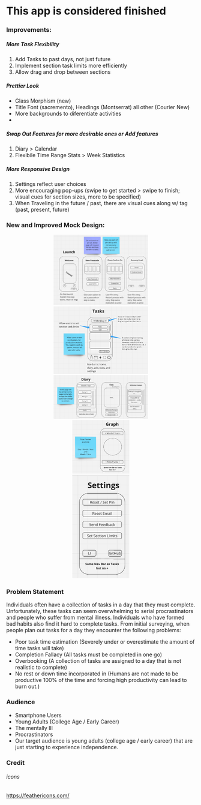 # This app is considered finished

### Improvements:

##### More Task Flexibility 
1. Add Tasks to past days, not just future
2. Implement section task limits more efficiently
3. Allow drag and drop between sections

##### Prettier Look
- Glass Morphism (new)
- Title Font (sacremento), Headings (Montserrat) all other (Courier New)
- More backgrounds to diferentiate activities
- 
##### Swap Out Features for more desirable ones or Add features
1. Diary > Calendar
2. Flexibile Time Range Stats > Week Statistics

##### More Responsive Design
1. Settings reflect user choices
2. More encouraging pop-ups (swipe to get started > swipe to finish; visual cues for section sizes, more to be specified)
3. When Traveling in the future / past, there are visual cues along w/ tag (past, present, future)

### New and Improved Mock Design:
<div align="center">
  <img src="https://github.com/TamRiceCS/KotlinTaskly/blob/master/launch.png" | width = 50% height = 50%/>
  <img src="https://github.com/TamRiceCS/KotlinTaskly/blob/master/Tasks.png" | width = 50% height = 50%/>
  <img src="https://github.com/TamRiceCS/KotlinTaskly/blob/master/Diary.png" | width = 50% height = 50%/>  
</div>
<div align="center">
  <img src="https://github.com/TamRiceCS/KotlinTaskly/blob/master/Graph.png" | width = 30% height = 30%/>
</div>
<div align="center">
  <img src="https://github.com/TamRiceCS/KotlinTaskly/blob/master/Settings.png" | width = 30% height = 30%/>
</div>

### Problem Statement
Individuals often have a collection of tasks in a day that they must complete. Unfortunately, these tasks can seem overwhelming to serial procrastinators and people who suffer from mental illness. Individuals who have formed bad habits also find it hard to complete tasks. From initial surveying, when people plan out tasks for a day they encounter the following problems:
* Poor task time estimation (Severely under or overestimate the amount of time tasks will take)
* Completion Fallacy (All tasks must be completed in one go)
* Overbooking (A collection of tasks are assigned to a day that is not realistic to complete)
* No rest or down time incorporated in (Humans are not made to be productive 100% of the time and forcing high productivity can lead to burn out.)

### Audience
* Smartphone Users
* Young Adults (College Age / Early Career)
* The mentally Ill
* Procrastinators
* Our target audience is young adults (college age / early career) that are just starting to experience independence. 

### Credit
###### icons
https://feathericons.com/

